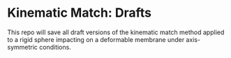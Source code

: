 # Kinematic Match: Drafts
This repo will save all draft versions of the kinematic match method applied to a rigid sphere impacting on a deformable membrane under axis-symmetric conditions.
